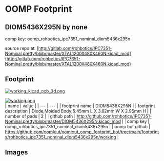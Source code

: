 # OOMP Footprint  
## DIOM5436X295N  by none  
  
oomp key: oomp_rohbotics_ipc7351_nominal_diom5436x295n  
  
source repo at: [http://gitlab.com/rohbotics/IPC7351-Nominal.pretty/blob/master/XTAL1200X480X460N.kicad_mod](http://gitlab.com/rohbotics/IPC7351-Nominal.pretty/blob/master/XTAL1200X480X460N.kicad_mod)  
## Footprint  
  
[![working_kicad_pcb_3d.png](working_kicad_pcb_3d_600.png)](working_kicad_pcb_3d.png)  
  
[![working.png](working_600.png)](working.png)  
| name | value | 
| --- | --- | 
| footprint name | DIOM5436X295N | 
| footprint description | Diode,Molded Body;5.45mm L X 3.62mm W X 2.95mm H | 
| number of pads | 2 | 
| github path | http://github.com/rohbotics/IPC7351-Nominal.pretty/blob/master/DIOM5436X295N.kicad_mod | 
| oomp key | oomp_rohbotics_ipc7351_nominal_diom5436x295n | 
| oomp bot github | https://github.com/oomlout/oomlout_oomp_footprint_bot/tree/main/footprints/rohbotics_ipc7351_nominal_diom5436x295n/working | 
## Images  

